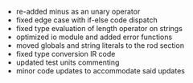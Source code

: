 - re-added minus as an unary operator
- fixed edge case with if-else code dispatch
- fixed type evaluation of length operator on strings
- optimized io module and added error functions
- moved globals and string literals to the rod section
- fixed type conversion IR code
- updated test units commenting
- minor code updates to accommodate said updates
